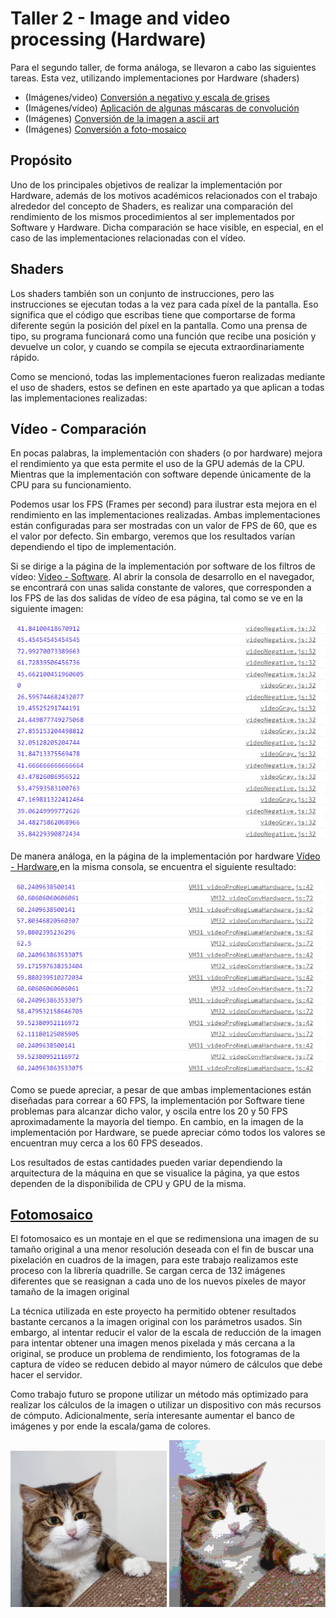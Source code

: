 # Taller 2 - Image and video processing (Hardware)
Para el segundo taller, de forma análoga, se llevaron a cabo las siguientes tareas. Esta vez, utilizando implementaciones por Hardware (shaders)
* (Imágenes/video) [Conversión a negativo y escala de grises](/docs/workshops/imaHardware)
* (Imágenes/vídeo) [Aplicación de algunas máscaras de convolución](/docs/workshops/convoMasks)
* (Imágenes) [Conversión de la imagen a ascii art ](/docs/workshops/imaHardware)
* (Imágenes) [Conversión a foto-mosaico](/docs/workshops/FotoMosaicoH)

## Propósito
Uno de los principales objetivos de realizar la implementación por Hardware, además de los motivos académicos relacionados con el trabajo alrededor del concepto de Shaders, es realizar una comparación del rendimiento de los mismos procedimientos al ser implementados por Software y Hardware. Dicha comparación se hace visible, en especial, en el caso de las implementaciones relacionadas con el vídeo.

## Shaders
Los shaders también son un conjunto de instrucciones, pero las instrucciones se ejecutan todas a la vez para cada píxel de la pantalla. Eso significa que el código que escribas tiene que comportarse de forma diferente según la posición del píxel en la pantalla. Como una prensa de tipo, su programa funcionará como una función que recibe una posición y devuelve un color, y cuando se compila se ejecuta extraordinariamente rápido.

Como se mencionó, todas las implementaciones fueron realizadas mediante el uso de shaders, estos se definen en este apartado ya que aplican a todas las implementaciones realizadas:

## Vídeo - Comparación
En pocas palabras, la implementación con shaders (o por hardware) mejora el rendimiento ya que esta permite el uso de la GPU además de la CPU. Mientras que la implementación con software depende únicamente de la CPU para su funcionamiento.

Podemos usar los FPS (Frames per second) para ilustrar esta mejora en el rendimiento en las implementaciones realizadas. Ambas implementaciones están configuradas para ser mostradas con un valor de FPS de 60, que es el valor por defecto. Sin embargo, veremos que los resultados varían dependiendo el tipo de implementación.

Si se dirige a la página de la implementación por software de los filtros de vídeo: [Video - Software](/docs/workshops/filtersVideo). Al abrir la consola de desarrollo en el navegador, se encontrará con unas salida constante de valores, que corresponden a los FPS de las dos salidas de vídeo de esa página, tal como se ve en la siguiente imagen:

![FPSSoftware](/docs/sketches/FPSVideoSoftware.png)

De manera análoga, en la página de la implementación por hardware [Vídeo - Hardware](/docs/workshops/convoMasks),en la misma consola, se encuentra el siguiente resultado:

![FPSHardware](/docs/sketches/FPSVideoHardware.png)

Como se puede apreciar, a pesar de que ambas implementaciones están diseñadas para correar a 60 FPS, la implementación por Software tiene problemas para alcanzar dicho valor, y oscila entre los 20 y 50 FPS aproximadamente la mayoría del tiempo. En cambio, en la imagen de la implementación por Hardware, se puede apreciar cómo todos los valores se encuentran muy cerca a los 60 FPS deseados.

Los resultados de estas cantidades pueden variar dependiendo la arquitectura de la máquina en que se visualice la página, ya que estos dependen de la disponibilida de CPU y GPU de la misma.

## [Fotomosaico](/visual/docs/workshops/FotoMosaicoH)
 
El fotomosaico es un montaje en el que se redimensiona una imagen de su tamaño original a una menor resolución deseada con el fin de buscar una pixelación en cuadros de la imagen, para este trabajo realizamos este proceso con la librería quadrille. Se cargan cerca de 132 imágenes diferentes que se reasignan a cada uno de los nuevos píxeles de mayor tamaño de la imagen original
 
La técnica utilizada en este proyecto ha permitido obtener resultados bastante cercanos a la imagen original con los parámetros usados. Sin embargo, al intentar reducir el valor de la escala de reducción de la imagen para intentar obtener una imagen menos pixelada y más cercana a la original, se produce un problema de rendimiento, los fotogramas de la captura de vídeo se reducen debido al mayor número de cálculos que debe hacer el servidor.
 
Como trabajo futuro se propone utilizar un método más optimizado para realizar los cálculos de la imagen o utilizar un dispositivo con más recursos de cómputo. Adicionalmente, sería interesante aumentar el banco de imágenes y por ende la escala/gama de colores.

<img src="/docs/sketches/images/mosaico/gato_mosaico.jpg" width="250" />
<img src="/docs/sketches/images/mosaico/mosaico_cat.png" width="250" />
